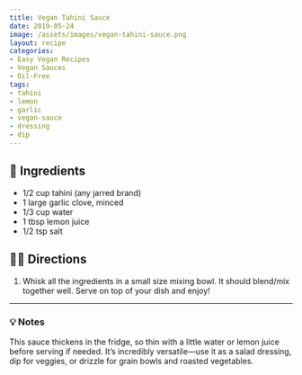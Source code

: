 ```yaml
---
title: Vegan Tahini Sauce
date: 2019-05-24
image: /assets/images/vegan-tahini-sauce.png
layout: recipe
categories:
- Easy Vegan Recipes
- Vegan Sauces
- Oil-Free
tags:
- tahini
- lemon
- garlic
- vegan-sauce
- dressing
- dip
---
```


## 🧾 Ingredients

- 1/2 cup tahini (any jarred brand)
- 1 large garlic clove, minced
- 1/3 cup water
- 1 tbsp lemon juice
- 1/2 tsp salt

## 👩‍🍳 Directions

1. Whisk all the ingredients in a small size mixing bowl. It should blend/mix together well. Serve on top of your dish and enjoy!


---

### 💡 Notes

This sauce thickens in the fridge, so thin with a little water or lemon juice before serving if needed. It’s incredibly versatile—use it as a salad dressing, dip for veggies, or drizzle for grain bowls and roasted vegetables.



